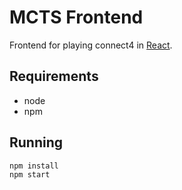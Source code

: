 # MCTS Frontend
Frontend for playing connect4 in [React](https://reactjs.org/).
## Requirements
- node
- npm
## Running
```bash
npm install
npm start
```